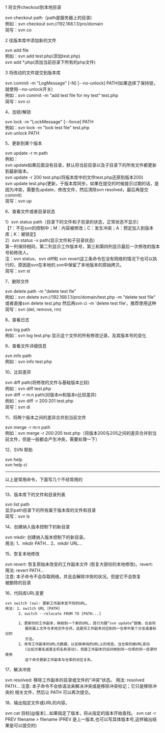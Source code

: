1 将文件checkout到本地目录

   svn checkout path（path是服务器上的目录)  
   例如：svn checkout svn://192.168.1.1/pro/domain  
   简写：svn co

2 往版本库中添加新的文件

  svn add file  
  例如：svn add test.php(添加test.php)  
  svn add *.php(添加当前目录下所有的php文件)  


3 将改动的文件提交到版本库

  svn commit -m "LogMessage" [-N] [--no-unlock] PATH(如果选择了保持锁，就使用--no-unlock开关)  
  例如：svn commit -m "add test file for my test" test.php  
  简写：svn ci


4、加锁/解锁

  svn lock -m "LockMessage" [--force] PATH  
  例如：svn lock -m "lock test file" test.php  
  svn unlock PATH

5、更新到某个版本

  svn update -r m path  
  例如：  
  svn update如果后面没有目录，默认将当前目录以及子目录下的所有文件都更新到最新版本。  
  svn update -r 200 test.php(将版本库中的文件test.php还原到版本200)  
  svn update test.php(更新，于版本库同步。如果在提交的时候提示过期的话，是因为冲突，需要先update，修改文件，然后清除svn resolved，最后再提交commit)  
  简写：svn up

6、查看文件或者目录状态

  1）svn status path（目录下的文件和子目录的状态，正常状态不显示）  
  【?：不在svn的控制中；M：内容被修改；C：发生冲突；A：预定加入到版本库；K：被锁定】  
  2）svn status -v path(显示文件和子目录状态)  
   第一列保持相同，第二列显示工作版本号，第三和第四列显示最后一次修改的版本号和修改人。  
   注：svn status、svn diff和 svn revert这三条命令在没有网络的情况下也可以执行的，原因是svn在本地的.svn中保留了本地版本的原始拷贝。  
   简写：svn st

7、删除文件

  svn delete path -m "delete test fle"  
  例如：svn delete svn://192.168.1.1/pro/domain/test.php -m "delete test file"  
  或者直接svn delete test.php 然后再svn ci -m 'delete test file‘，推荐使用这种 
  简写：svn (del, remove, rm)  

8、查看日志

  svn log path  
  例如：svn log test.php 显示这个文件的所有修改记录，及其版本号的变化

9、查看文件详细信息

  svn info path  
  例如：svn info test.php

10、比较差异

  svn diff path(将修改的文件与基础版本比较)  
  例如：svn diff test.php  
       svn diff -r m:n path(对版本m和版本n比较差异)  
  例如：svn diff -r 200:201 test.php  
  简写：svn di

11、将两个版本之间的差异合并到当前文件

  svn merge -r m:n path  
  例如：svn merge -r 200:205 test.php（将版本200与205之间的差异合并到当前文件，但是一般都会产生冲突，需要处理一下）

12、SVN 帮助

  svn help  
  svn help ci  

***

以上是常用命令，下面写几个不经常用的

***

13、版本库下的文件和目录列表

  svn list path  
  显示path目录下的所有属于版本库的文件和目录  
  简写：svn ls 

14、创建纳入版本控制下的新目录
 
  svn mkdir: 创建纳入版本控制下的新目录。  
  用法: 1、mkdir PATH...
       2、mkdir URL...
 
15、恢复本地修改
 
   svn revert: 恢复原始未改变的工作副本文件 (恢复大部份的本地修改)。revert:  
   用法: revert PATH...  
   注意: 本子命令不会存取网络，并且会解除冲突的状况。但是它不会恢复  
        被删除的目录
 
16、代码库URL变更
 
    svn switch (sw): 更新工作副本至不同的URL。
    用法: 1、switch URL [PATH]
          2、switch --relocate FROM TO [PATH...]
 
          1、更新你的工作副本，映射到一个新的URL，其行为跟“svn update”很像，也会将
             服务器上文件与本地文件合并。这是将工作副本对应到同一仓库中某个分支或者标记的
             方法。
          2、改写工作副本的URL元数据，以反映单纯的URL上的改变。当仓库的根URL变动
             (比如方案名或是主机名称变动)，但是工作副本仍旧对映到同一仓库的同一目录时使用
             这个命令更新工作副本与仓库的对应关系。
 
17、解决冲突
 
   svn resolved: 移除工作副本的目录或文件的“冲突”状态。
   用法: resolved PATH...
   注意: 本子命令不会依语法来解决冲突或是移除冲突标记；它只是移除冲突的
   相关文件，然后让 PATH 可以再次提交。
 
18、输出指定文件或URL的内容。
 
  svn cat 目标[@版本]...如果指定了版本，将从指定的版本开始查找。
  svn cat -r PREV filename > filename (PREV 是上一版本,也可以写具体版本号,这样输出结果是可以提交的)